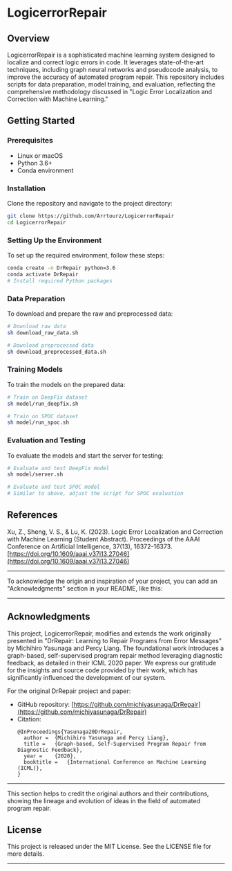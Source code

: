 # LogicerrorRepair

## Overview

LogicerrorRepair is a sophisticated machine learning system designed to localize and correct logic errors in code. It leverages state-of-the-art techniques, including graph neural networks and pseudocode analysis, to improve the accuracy of automated program repair. This repository includes scripts for data preparation, model training, and evaluation, reflecting the comprehensive methodology discussed in "Logic Error Localization and Correction with Machine Learning."

## Getting Started

### Prerequisites

- Linux or macOS
- Python 3.6+
- Conda environment

### Installation

Clone the repository and navigate to the project directory:

```bash
git clone https://github.com/Arrtourz/LogicerrorRepair
cd LogicerrorRepair
```

### Setting Up the Environment

To set up the required environment, follow these steps:

```bash
conda create -n DrRepair python=3.6
conda activate DrRepair
# Install required Python packages
```

### Data Preparation

To download and prepare the raw and preprocessed data:

```bash
# Download raw data
sh download_raw_data.sh

# Download preprocessed data
sh download_preprocessed_data.sh
```

### Training Models

To train the models on the prepared data:

```bash
# Train on DeepFix dataset
sh model/run_deepfix.sh

# Train on SPOC dataset
sh model/run_spoc.sh
```

### Evaluation and Testing

To evaluate the models and start the server for testing:

```bash
# Evaluate and test DeepFix model
sh model/server.sh

# Evaluate and test SPOC model
# Similar to above, adjust the script for SPOC evaluation
```

## References

Xu, Z., Sheng, V. S., & Lu, K. (2023). Logic Error Localization and Correction with Machine Learning (Student Abstract). Proceedings of the AAAI Conference on Artificial Intelligence, 37(13), 16372-16373. [https://doi.org/10.1609/aaai.v37i13.27046](https://doi.org/10.1609/aaai.v37i13.27046)

---
To acknowledge the origin and inspiration of your project, you can add an "Acknowledgments" section in your README, like this:

---

## Acknowledgments

This project, LogicerrorRepair, modifies and extends the work originally presented in "DrRepair: Learning to Repair Programs from Error Messages" by Michihiro Yasunaga and Percy Liang. The foundational work introduces a graph-based, self-supervised program repair method leveraging diagnostic feedback, as detailed in their ICML 2020 paper. We express our gratitude for the insights and source code provided by their work, which has significantly influenced the development of our system.

For the original DrRepair project and paper:
- GitHub repository: [https://github.com/michiyasunaga/DrRepair](https://github.com/michiyasunaga/DrRepair)
- Citation:
  ```
  @InProceedings{Yasunaga20DrRepair,
    author =  {Michihiro Yasunaga and Percy Liang},
    title =   {Graph-based, Self-Supervised Program Repair from Diagnostic Feedback},
    year =    {2020},
    booktitle =   {International Conference on Machine Learning (ICML)},
  }
  ```

---

This section helps to credit the original authors and their contributions, showing the lineage and evolution of ideas in the field of automated program repair.

## License

This project is released under the MIT License. See the LICENSE file for more details.

---
